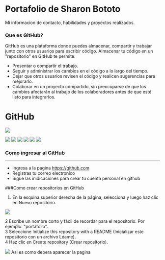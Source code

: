 # Portafolio de Sharon Bototo
Mi informacion de contacto, habilidades y proyectos realizados.

### Que es GitHub?

GitHub es una plataforma donde puedes almacenar, compartir y trabajar junto con otros usuarios para escribir código.
Almacenar tu código en un "repositorio" en GitHub te permite:

- Presentar o compartir el trabajo.
- Seguir y administrar los cambios en el código a lo largo del tiempo.
- Dejar que otros usuarios revisen el código y realicen sugerencias para mejorarlo.
- Colaborar en un proyecto compartido, sin preocuparse de que los cambios afectarán al trabajo de los colaboradores antes de que esté listo para integrarlos.


# GitHub

![](https://github.blog/wp-content/uploads/2023/01/1200x640-2.png?fit=1200%2C640)

![](https://img.shields.io/github/stars/pandao/editor.md.svg) ![](https://img.shields.io/github/forks/pandao/editor.md.svg) ![](https://img.shields.io/github/tag/pandao/editor.md.svg) ![](https://img.shields.io/github/release/pandao/editor.md.svg) ![](https://img.shields.io/github/issues/pandao/editor.md.svg) ![](https://img.shields.io/bower/v/editor.md.svg)


### Como ingresar al GitHub
                
----

- Ingresa a la pagina https://github.com
- Registras tu correo electronico
- Sigue las inidicaciones para crear tu cuenta personal en github


###Como crear repositorios en GitHub
1. En la esquina superior derecha de la página, selecciona  y luego haz clic en Nuevo repositorio.

![](https://docs.github.com/assets/cb-29762/mw-1440/images/help/repository/repo-create-global-nav-update.webp)

2 Escribe un nombre corto y fácil de recordar para el repositorio. Por ejemplo: "portafolio". 
<br> 
3 Seleccione Initialize this repository with a README (Inicializar este repositorio con un archivo Léame).
<br> 
4 Haz clic en Create repository (Crear repositorio).

![](https://www.mclibre.org/consultar/informatica/img/git/github-repositorios-crear-03.png)
Asi es como debera aparecer la pagina 
